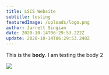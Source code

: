 ```yaml
---
title: LSCS Website
subtitle: testing
featuredImage: /uploads/logo.png
author: Jarrett Singian
date: 2020-10-14T06:29:53.222Z
update: 2020-10-14T06:29:53.248Z
---
```

This is the **body**. I am testing the body 2

![](/uploads/macky.png)
